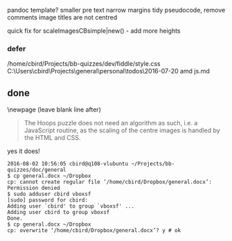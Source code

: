 
pandoc template?
smaller pre text
narrow margins
tidy pseudocode, remove comments
image titles are not centred

quick fix for scaleImagesCBsimple|new() - add more heights




### defer

/home/cbird/Projects/bb-quizzes/dev/fiddle/style.css
C:\Users\cbird\Projects\general\personal\todos\2016-07-20 amd js.md

## done

\newpage (leave blank line after)

>The Hoops puzzle does not need an algorithm as such, i.e. a JavaScript routine, as the scaling of the centre images is handled by the HTML and CSS.

yes it does!


    2016-08-02 10:56:05 cbird@q108-vlubuntu ~/Projects/bb-quizzes/doc/general
    $ cp general.docx ~/Dropbox
    cp: cannot create regular file ‘/home/cbird/Dropbox/general.docx’: Permission denied
    $ sudo adduser cbird vboxsf 
    [sudo] password for cbird: 
    Adding user `cbird' to group `vboxsf' ...
    Adding user cbird to group vboxsf
    Done.
    $ cp general.docx ~/Dropbox
    cp: overwrite ‘/home/cbird/Dropbox/general.docx’? y # ok
